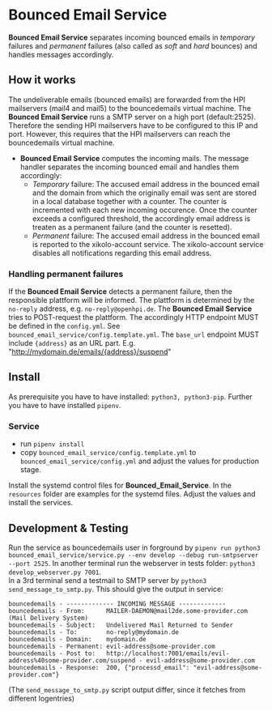 # Bounced Email Service

__Bounced Email Service__ separates incoming bounced emails in _temporary_
failures and _permanent_ failures (also called as _soft_ and _hard_ bounces) and
handles messages accordingly.

## How it works
The undeliverable emails (bounced emails) are forwarded from the HPI mailservers
(mail4 and mail5) to the bouncedemails virtual machine. The __Bounced Email Service__ runs a SMTP server on a high port (default:2525). Therefore the
 sending HPI mailservers have to be configured to this IP and port. However,
this requires that the HPI mailservers can reach the bouncedemails virtual
machine.

- __Bounced Email Service__ computes the incoming mails. The message handler
  separates the incoming bounced email and handles them accordingly:
  - _Temporary_ failure: The accused email address in the bounced email and the
    domain from which the originally email was sent are stored in a local
    database together with a counter. The counter is incremented with each new
    incoming occurence. Once the counter exceeds a configured threshold, the
    accordingly email address is treaten as a permanent failure (and the counter
    is resetted).
  - _Permanent_ failure: The accused email address in the bounced email is
    reported to the xikolo-account service. The xikolo-account service disables
    all notifications regarding this email address.

### Handling permanent failures
If the __Bounced Email Service__ detects a permanent failure, then the
responsible plattform will be informed. The plattform is determined by the
`no-reply` address, e.g. `no-reply@openhpi.de`. The __Bounced Email Service__
tries to POST-request the plattform. The accordingly HTTP endpoint MUST be
defined in the `config.yml`. See `bounced_email_service/config.template.yml`.
The `base_url` endpoint MUST include `{address}` as an URL part. E.g.
"http://mydomain.de/emails/{address}/suspend"

## Install
As prerequisite you have to have installed: `python3, python3-pip`.
Further you have to have installed `pipenv`.

### Service
- run `pipenv install`
- copy `bounced_email_service/config.template.yml` to
`bounced_email_service/config.yml` and adjust the values for production stage.

Install the systemd control files for __Bounced_Email_Service__. In the
`resources` folder are examples for the systemd files. Adjust the values and
install the services.

## Development & Testing
Run the service as bouncedemails user in forground by `pipenv run python3 bounced_email_service/service.py --env develop --debug run-smtpserver --port 2525`.
In another terminal run the webserver in tests folder: `python3 develop_webserver.py 7001`.  
In a 3rd terminal send a testmail to SMTP server by `python3 send_message_to_smtp.py`. 
This should give the output in service:
~~~
bouncedemails - ------------- INCOMING MESSAGE -------------
bouncedemails - From:      MAILER-DAEMON@mail2de.some-provider.com (Mail Delivery System)
bouncedemails - Subject:   Undelivered Mail Returned to Sender
bouncedemails - To:        no-reply@mydomain.de
bouncedemails - Domain:    mydomain.de
bouncedemails - Permanent: evil-address@some-provider.com
bouncedemails - Post to:   http://localhost:7001/emails/evil-address%40some-provider.com/suspend - evil-address@some-provider.com
bouncedemails - Response:  200, {"processd_email": "evil-address@some-provider.com"}
~~~
(The `send_message_to_smtp.py` script output differ, since it fetches from different logentries)